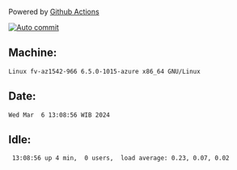 Powered by [Github Actions](https://github.com/features/actions)

[![Auto commit](https://github.com/hiage/workstation/workflows/Auto%20commit/badge.svg)](https://github.com/hiage/workstation/actions?query=workflow%3A%22Auto+commit%22)

## Machine:
```
Linux fv-az1542-966 6.5.0-1015-azure x86_64 GNU/Linux
```
## Date:
```
Wed Mar  6 13:08:56 WIB 2024
```
## Idle:
```
 13:08:56 up 4 min,  0 users,  load average: 0.23, 0.07, 0.02
```
